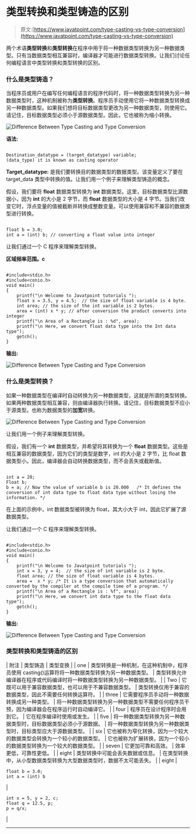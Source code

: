 # 类型转换和类型铸造的区别

> 原文:[https://www.javatpoint.com/type-casting-vs-type-conversion](https://www.javatpoint.com/type-casting-vs-type-conversion)

两个术语**类型转换**和**类型转换**在程序中用于将一种数据类型转换为另一种数据类型。只有当数据类型相互兼容时，编译器才可能进行数据类型转换。让我们讨论任何编程语言中类型转换和类型转换的区别。

### 什么是类型铸造？

当程序员或用户在编写任何编程语言的程序代码时，将一种数据类型转换为另一种数据类型时，这种机制被称为**类型转换**。程序员手动使用它将一种数据类型转换成另一种数据类型。如果我们想将目标数据类型更改为另一种数据类型，则使用它。请记住，目标数据类型必须小于源数据类型。因此，它也被称为缩小转换。

![Difference Between Type Casting and Type Conversion](../Images/9ebf0b09d6176ccce21c573c6648892f.png)

**语法:**

```

Destination_datatype = (target_datatype) variable;
(data_type) it is known as casting operator

```

**Target_datatype:** 是我们要转换目的数据类型的数据类型。该变量定义了要在 target_data 类型中转换的值。让我们用一个例子来理解类型铸造的概念。

假设，我们要将 **float** 数据类型转换为 **int** 数据类型。这里，目标数据类型比源数据小，因为 **int** 的大小是 2 字节，而 **float** 数据类型的大小是 4 字节。当我们改变它时，浮点变量的值被截断并转换成整数变量。可以使用兼容和不兼容的数据类型进行转换。

```

float b = 3.0;
int a = (int) b; // converting a float value into integer

```

让我们通过一个 C 程序来理解类型转换。

**区域频率范围。c**

```

#include<stdio.h>
#include<conio.h>
void main()
{
	printf("\n Welcome to Javatpoint tutorials ");
	float x = 3.5, y = 4.5;  // the size of float variable is 4 byte.
	int area; // the size of the int variable is 2 bytes.
	area = (int) x * y; // after conversion the product converts into integer
	printf("\n Area of a Rectangle is : %d", area);
	printf("\n Here, we convert float data type into the Int data type");
	getch();
}

```

**输出:**

![Difference Between Type Casting and Type Conversion](../Images/52c5c699e384604a78611a4bcb29cb6d.png)

### 什么是类型转换？

如果一种数据类型在编译时自动转换为另一种数据类型，这就是所谓的类型转换。如果两种数据类型相互兼容，则由编译器执行转换。请记住，目标数据类型不应小于源类型。也称为数据类型的**加宽**转换。

![Difference Between Type Casting and Type Conversion](../Images/071882032d2a5f755cbe646b5c7fd820.png)

让我们用一个例子来理解类型转换。

假设，我们有一个 **int** 数据类型，并希望将其转换为一个 **float** 数据类型。这些是相互兼容的数据类型，因为它们的类型是数字，int 的大小是 2 字节，比 float 数据类型小。因此，编译器会自动转换数据类型，而不会丢失或截断值。

```

int a = 20;
Float b;	
b = a; // Now the value of variable b is 20.000   /* It defines the conversion of int data type to float data type without losing the information. */ 

```

在上面的示例中，int 数据类型被转换为 float，其大小大于 int，因此它扩展了源数据类型。

让我们通过一个 C 程序来理解类型转换。

```

#include<stdio.h>
#include<conio.h>
void main()
{
	printf("\n Welcome to Javatpoint tutorials ");
	int x = 3, y = 4;  // the size of int variable is 2 byte.
	float area; // the size of float variable is 4 bytes.
	area =  x * y; /* It is a type conversion that automatically converted by the compiler at the compile time of a program. */
	printf("\n Area of a Rectangle is : %f", area);
	printf("\n Here, we convert int data type to the float data type");
	getch();
}

```

**输出:**

![Difference Between Type Casting and Type Conversion](../Images/3ad90deea8c787c28d6a4e654dac3151.png)

### 类型转换和类型铸造的区别

| 附注 | 类型铸造 | 类型变换 |
| one | 类型转换是一种机制，在这种机制中，程序员使用 casting()运算符将一种数据类型转换为另一种数据类型。 | 类型转换允许编译器在程序或代码编译时将一种数据类型转换为另一种数据类型。 |
| Two | 它既可以用于兼容数据类型，也可以用于不兼容数据类型。 | 类型转换仅用于兼容的数据类型，因此不需要任何转换运算符。 |
| three | 它需要程序员手动将一种数据转换成另一种类型。 | 将一种数据类型转换为另一种数据类型不需要任何程序员干预，因为编译器会在程序运行时自动编译它。 |
| four | 程序员在设计程序时会用到它。 | 它在程序编译时使用或发生。 |
| five | 将一种数据类型转换为另一种数据类型时，目标数据类型必须小于源数据。 | 将一种数据类型转换为另一种数据类型时，目标类型应大于源数据类型。 |
| six | 它也被称为窄化转换，因为一个较大的数据类型会转换为一个较小的数据类型。 | 它也被称为扩展转换，因为一个较小的数据类型转换为一个较大的数据类型。 |
| seven | 它更加可靠和高效。 | 效率更低，可靠性更低。 |
| eight | 类型转换中可能会丢失数据或信息。 | 在类型转换中，从小型数据类型转换为大型数据类型时，数据不太可能丢失。 |
| eight | 

```
float b = 3.0;
int a = (int) b
```

 | 

```
int x = 5, y = 2, c;
float q = 12.5, p;
p = q/x;
```

 |

* * *
